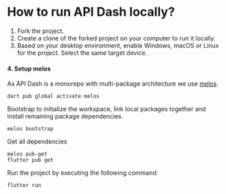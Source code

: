 # How to run API Dash locally?

1. Fork the project.
2. Create a clone of the forked project on your computer to run it locally.
3. Based on your desktop environment, enable Windows, macOS or Linux for the project. Select the same target device.

#### 4. Setup melos

As API Dash is a monorepo with multi-package architecture we use [melos](https://pub.dev/packages/melos). 

```
dart pub global activate melos
```

Bootstrap to initialize the workspace, link local packages together and install remaining package dependencies. 

```
melos bootstrap
```

Get all dependencies

```
melos pub-get
flutter pub get
```

Run the project by executing the following command:

```
flutter run
```
